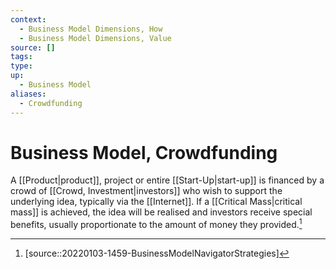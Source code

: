 ```yaml
---
context:
  - Business Model Dimensions, How
  - Business Model Dimensions, Value
source: []
tags:  
type:
up:
  - Business Model
aliases:
  - Crowdfunding
---
```


# Business Model, Crowdfunding

A [[Product|product]], project or entire [[Start-Up|start-up]] is financed by a crowd of [[Crowd, Investment|investors]] who wish to support the underlying idea, typically via the [[Internet]]. If a [[Critical Mass|critical mass]] is achieved, the idea will be realised and investors receive special benefits, usually proportionate to the amount of money they provided.[^1]

[^1]: [source::20220103-1459-BusinessModelNavigatorStrategies]
